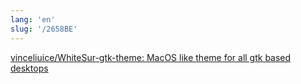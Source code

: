 ```yaml
---
lang: 'en'
slug: '/2658BE'
---
```


[vinceliuice/WhiteSur-gtk-theme: MacOS like theme for all gtk based desktops](https://github.com/vinceliuice/WhiteSur-gtk-theme)